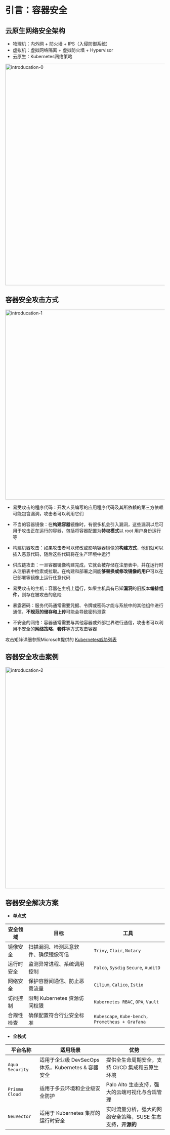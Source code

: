 # 引言：容器安全



## 云原生网络安全架构

- 物理机：内外网 + 防火墙 + IPS（入侵防御系统）
- 虚拟机：虚拟网络隔离 + 虚拟防火墙 + Hypervisor
- 云原生：Kubernetes网络策略

<img src="introducation-0.png"  width="700" alt="introducation-0"/>



## 容器安全攻击方式

<img src="introducation-1.png"  width="600" alt="introducation-1"/>

- 易受攻击的程序代码：开发人员编写的应用程序代码及其所依赖的第三方依赖可能包含漏洞，攻击者可以利用它们

- 不当的容器镜像：在**构建容器**镜像时，有很多机会引入漏洞，这些漏洞以后可用于攻击正在运行的容器，包括将容器配置为**特权模式**以 root 用户身份运行等
- 构建机器攻击：如果攻击者可以修改或影响容器镜像的**构建方式**，他们就可以插入恶意代码，随后这些代码将在生产环境中运行
- 供应链攻击：一旦容器镜像构建完成，它就会被存储在注册表中，并在运行时从注册表中检索或拉取。在构建和部署之间能**够替换或修改镜像的用户**可以在已部署等镜像上运行任意代码
- 易受攻击的主机：容器在主机上运行，​​如果主机具有已知**漏洞**的旧版本**编排组件**，则存在被攻击的危险
- 暴露密码：服务代码通常需要凭据、令牌或密码才能与系统中的其他组件进行通信，**不规范的储存和上传**可能会导致密码泄露
- 不安全的网络：容器通常需要与其他容器或外部世界进行通信，攻击者可以利用不安全的**网络策略**，**套件**等方式攻击容器

<note>攻击矩阵详细参照Microsoft提供的 <a href="https://microsoft.github.io/Threat-Matrix-for-Kubernetes/">Kubernetes威胁列表</a></note>



## 容器安全攻击案例

<img src="introducation-2.png"  width="700" alt="introducation-2" thumbnail="true"/>



## 容器安全解决方案

- **单点式**

| 安全领域   | 目标                                 | 工具                                              |
| ---------- | ------------------------------------ | ------------------------------------------------- |
| 镜像安全   | 扫描漏洞、检测恶意软件、确保镜像可信 | `Trivy`, `Clair`, `Notary`                        |
| 运行时安全 | 监测异常进程、系统调用控制           | `Falco`, `Sysdig` `Secure`, `AuditD`              |
| 网络安全   | 保护容器间通信、防止恶意流量         | `Cilium`, `Calico`, `Istio`                       |
| 访问控制   | 限制 Kubernetes 资源访问权限         | `Kubernetes RBAC`, `OPA`, `Vault`                 |
| 合规性检查 | 确保配置符合行业安全标准             | `Kubescape`, `Kube-bench,` `Prometheus + Grafana` |

- **全栈式**

| 平台名称        | 适用场景                                           | 优势                                                        |
| --------------- | -------------------------------------------------- | ----------------------------------------------------------- |
| `Aqua Security` | 适用于企业级 DevSecOps 体系，Kubernetes & 容器安全 | 提供全生命周期安全，支持 CI/CD 集成和云原生环境             |
| `Prisma Cloud`  | 适用于多云环境和企业级安全防护                     | Palo Alto 生态支持，强大的云端可视化与合规管理              |
| `NeuVector`     | 适用于 Kubernetes 集群的运行时安全                 | 实时流量分析，强大的网络安全策略，SUSE 生态支持，**开源的** |